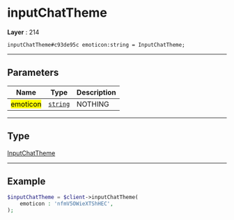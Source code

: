 # inputChatTheme

**Layer** : 214

```tl
inputChatTheme#c93de95c emoticon:string = InputChatTheme;
```

---

## Parameters

| Name | Type | Description |
| :---: | :---: | :--- |
| <mark>emoticon</mark> | [`string`](type/string) | NOTHING |

---

## Type

[InputChatTheme](type/InputChatTheme)

---

## Example

```php
$inputChatTheme = $client->inputChatTheme(
	emoticon : 'nfmV5OWieXTShHEC',
);
```